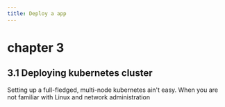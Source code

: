 ```yaml
---
title: Deploy a app
---
```


# chapter 3
## 3.1 Deploying kubernetes cluster
Setting up a full-fledged, multi-node kubernetes ain't easy.
When you are not familiar with Linux and network administration


